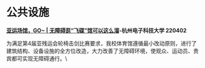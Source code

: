 # 公共设施

[**亚运场馆，GO\~ | 无障碍逛“飞碟”馆可以这么溜**](https://mp.weixin.qq.com/s/h-WQWqUa3MnWtyL-rTV-9w)**-杭州电子科技大学 220402**

为满足第4届亚残运会轮椅击剑比赛要求，我校体育馆遵循最小改动原则，进行了建筑结构、设备设施的全方位改造，大力改善了无障碍环境，使观众、运动员、贵宾都可实现无障碍通行。\
